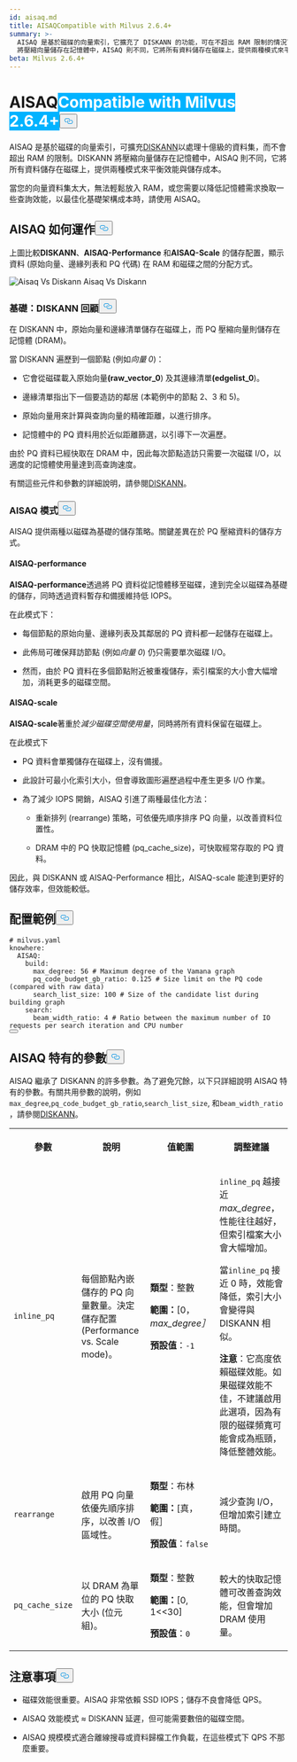 ```yaml
---
id: aisaq.md
title: AISAQCompatible with Milvus 2.6.4+
summary: >-
  AISAQ 是基於磁碟的向量索引，它擴充了 DISKANN 的功能，可在不超出 RAM 限制的情況下處理 10 億規模的資料集。DISKANN
  將壓縮向量儲存在記憶體中，AISAQ 則不同，它將所有資料儲存在磁碟上，提供兩種模式來平衡效能與儲存成本。
beta: Milvus 2.6.4+
---
```

<h1 id="AISAQ" class="common-anchor-header">AISAQ<span class="beta-tag" style="background-color:rgb(0, 179, 255);color:white" translate="no">Compatible with Milvus 2.6.4+</span><button data-href="#AISAQ" class="anchor-icon" translate="no">
      <svg translate="no"
        aria-hidden="true"
        focusable="false"
        height="20"
        version="1.1"
        viewBox="0 0 16 16"
        width="16"
      >
        <path
          fill="#0092E4"
          fill-rule="evenodd"
          d="M4 9h1v1H4c-1.5 0-3-1.69-3-3.5S2.55 3 4 3h4c1.45 0 3 1.69 3 3.5 0 1.41-.91 2.72-2 3.25V8.59c.58-.45 1-1.27 1-2.09C10 5.22 8.98 4 8 4H4c-.98 0-2 1.22-2 2.5S3 9 4 9zm9-3h-1v1h1c1 0 2 1.22 2 2.5S13.98 12 13 12H9c-.98 0-2-1.22-2-2.5 0-.83.42-1.64 1-2.09V6.25c-1.09.53-2 1.84-2 3.25C6 11.31 7.55 13 9 13h4c1.45 0 3-1.69 3-3.5S14.5 6 13 6z"
        ></path>
      </svg>
    </button></h1><p>AISAQ 是基於磁碟的向量索引，可擴充<a href="/docs/zh-hant/diskann.md">DISKANN</a>以處理十億級的資料集，而不會超出 RAM 的限制。DISKANN 將壓縮向量儲存在記憶體中，AISAQ 則不同，它將所有資料儲存在磁碟上，提供兩種模式來平衡效能與儲存成本。</p>
<p>當您的向量資料集太大，無法輕鬆放入 RAM，或您需要以降低記憶體需求換取一些查詢效能，以最佳化基礎架構成本時，請使用 AISAQ。</p>
<h2 id="How-AISAQ-works" class="common-anchor-header">AISAQ 如何運作<button data-href="#How-AISAQ-works" class="anchor-icon" translate="no">
      <svg translate="no"
        aria-hidden="true"
        focusable="false"
        height="20"
        version="1.1"
        viewBox="0 0 16 16"
        width="16"
      >
        <path
          fill="#0092E4"
          fill-rule="evenodd"
          d="M4 9h1v1H4c-1.5 0-3-1.69-3-3.5S2.55 3 4 3h4c1.45 0 3 1.69 3 3.5 0 1.41-.91 2.72-2 3.25V8.59c.58-.45 1-1.27 1-2.09C10 5.22 8.98 4 8 4H4c-.98 0-2 1.22-2 2.5S3 9 4 9zm9-3h-1v1h1c1 0 2 1.22 2 2.5S13.98 12 13 12H9c-.98 0-2-1.22-2-2.5 0-.83.42-1.64 1-2.09V6.25c-1.09.53-2 1.84-2 3.25C6 11.31 7.55 13 9 13h4c1.45 0 3-1.69 3-3.5S14.5 6 13 6z"
        ></path>
      </svg>
    </button></h2><p>上圖比較<strong>DISKANN</strong>、<strong>AISAQ-Performance</strong> 和<strong>AISAQ-Scale</strong> 的儲存配置，顯示資料 (原始向量、邊緣列表和 PQ 代碼) 在 RAM 和磁碟之間的分配方式。</p>
<p>
  
   <span class="img-wrapper"> <img translate="no" src="/docs/v2.6.x/assets/aisaq-vs-diskann.png" alt="Aisaq Vs Diskann" class="doc-image" id="aisaq-vs-diskann" />
   </span> <span class="img-wrapper"> <span>Aisaq Vs Diskann</span> </span></p>
<h3 id="Foundation-DISKANN-recap" class="common-anchor-header">基礎：DISKANN 回顧<button data-href="#Foundation-DISKANN-recap" class="anchor-icon" translate="no">
      <svg translate="no"
        aria-hidden="true"
        focusable="false"
        height="20"
        version="1.1"
        viewBox="0 0 16 16"
        width="16"
      >
        <path
          fill="#0092E4"
          fill-rule="evenodd"
          d="M4 9h1v1H4c-1.5 0-3-1.69-3-3.5S2.55 3 4 3h4c1.45 0 3 1.69 3 3.5 0 1.41-.91 2.72-2 3.25V8.59c.58-.45 1-1.27 1-2.09C10 5.22 8.98 4 8 4H4c-.98 0-2 1.22-2 2.5S3 9 4 9zm9-3h-1v1h1c1 0 2 1.22 2 2.5S13.98 12 13 12H9c-.98 0-2-1.22-2-2.5 0-.83.42-1.64 1-2.09V6.25c-1.09.53-2 1.84-2 3.25C6 11.31 7.55 13 9 13h4c1.45 0 3-1.69 3-3.5S14.5 6 13 6z"
        ></path>
      </svg>
    </button></h3><p>在 DISKANN 中，原始向量和邊緣清單儲存在磁碟上，而 PQ 壓縮向量則儲存在記憶體 (DRAM)。</p>
<p>當 DISKANN 遍歷到一個節點 (例如<em>向量 0</em>)：</p>
<ul>
<li><p>它會從磁碟載入原始向量<strong>(raw_vector_0</strong>) 及其邊緣清單<strong>(edgelist</strong><strong>_0</strong>)。</p></li>
<li><p>邊緣清單指出下一個要造訪的鄰居 (本範例中的節點 2、3 和 5)。</p></li>
<li><p>原始向量用來計算與查詢向量的精確距離，以進行排序。</p></li>
<li><p>記憶體中的 PQ 資料用於近似距離篩選，以引導下一次遍歷。</p></li>
</ul>
<p>由於 PQ 資料已經快取在 DRAM 中，因此每次節點造訪只需要一次磁碟 I/O，以適度的記憶體使用量達到高查詢速度。</p>
<p>有關這些元件和參數的詳細說明，請參閱<a href="/docs/zh-hant/diskann.md">DISKANN</a>。</p>
<h3 id="AISAQ-modes" class="common-anchor-header">AISAQ 模式<button data-href="#AISAQ-modes" class="anchor-icon" translate="no">
      <svg translate="no"
        aria-hidden="true"
        focusable="false"
        height="20"
        version="1.1"
        viewBox="0 0 16 16"
        width="16"
      >
        <path
          fill="#0092E4"
          fill-rule="evenodd"
          d="M4 9h1v1H4c-1.5 0-3-1.69-3-3.5S2.55 3 4 3h4c1.45 0 3 1.69 3 3.5 0 1.41-.91 2.72-2 3.25V8.59c.58-.45 1-1.27 1-2.09C10 5.22 8.98 4 8 4H4c-.98 0-2 1.22-2 2.5S3 9 4 9zm9-3h-1v1h1c1 0 2 1.22 2 2.5S13.98 12 13 12H9c-.98 0-2-1.22-2-2.5 0-.83.42-1.64 1-2.09V6.25c-1.09.53-2 1.84-2 3.25C6 11.31 7.55 13 9 13h4c1.45 0 3-1.69 3-3.5S14.5 6 13 6z"
        ></path>
      </svg>
    </button></h3><p>AISAQ 提供兩種以磁碟為基礎的儲存策略。關鍵差異在於 PQ 壓縮資料的儲存方式。</p>
<h4 id="AISAQ-performance" class="common-anchor-header">AISAQ-performance</h4><p><strong>AISAQ-performance</strong>透過將 PQ 資料從記憶體移至磁碟，達到完全以磁碟為基礎的儲存，同時透過資料暫存和備援維持低 IOPS。</p>
<p>在此模式下：</p>
<ul>
<li><p>每個節點的原始向量、邊緣列表及其鄰居的 PQ 資料都一起儲存在磁碟上。</p></li>
<li><p>此佈局可確保拜訪節點 (例如<em>向量 0</em>) 仍只需要單次磁碟 I/O。</p></li>
<li><p>然而，由於 PQ 資料在多個節點附近被重複儲存，索引檔案的大小會大幅增加，消耗更多的磁碟空間。</p></li>
</ul>
<h4 id="AISAQ-scale" class="common-anchor-header">AISAQ-scale</h4><p><strong>AISAQ-scale</strong>著重於<em>減少磁碟空間使用量</em>，同時將所有資料保留在磁碟上。</p>
<p>在此模式下</p>
<ul>
<li><p>PQ 資料會單獨儲存在磁碟上，沒有備援。</p></li>
<li><p>此設計可最小化索引大小，但會導致圖形遍歷過程中產生更多 I/O 作業。</p></li>
<li><p>為了減少 IOPS 開銷，AISAQ 引進了兩種最佳化方法：</p>
<ul>
<li><p>重新排列 (rearrange) 策略，可依優先順序排序 PQ 向量，以改善資料位置性。</p></li>
<li><p>DRAM 中的 PQ 快取記憶體 (pq_cache_size)，可快取經常存取的 PQ 資料。</p></li>
</ul></li>
</ul>
<p>因此，與 DISKANN 或 AISAQ-Performance 相比，AISAQ-scale 能達到更好的儲存效率，但效能較低。</p>
<h2 id="Example-configuration" class="common-anchor-header">配置範例<button data-href="#Example-configuration" class="anchor-icon" translate="no">
      <svg translate="no"
        aria-hidden="true"
        focusable="false"
        height="20"
        version="1.1"
        viewBox="0 0 16 16"
        width="16"
      >
        <path
          fill="#0092E4"
          fill-rule="evenodd"
          d="M4 9h1v1H4c-1.5 0-3-1.69-3-3.5S2.55 3 4 3h4c1.45 0 3 1.69 3 3.5 0 1.41-.91 2.72-2 3.25V8.59c.58-.45 1-1.27 1-2.09C10 5.22 8.98 4 8 4H4c-.98 0-2 1.22-2 2.5S3 9 4 9zm9-3h-1v1h1c1 0 2 1.22 2 2.5S13.98 12 13 12H9c-.98 0-2-1.22-2-2.5 0-.83.42-1.64 1-2.09V6.25c-1.09.53-2 1.84-2 3.25C6 11.31 7.55 13 9 13h4c1.45 0 3-1.69 3-3.5S14.5 6 13 6z"
        ></path>
      </svg>
    </button></h2><pre><code translate="no" class="language-yaml"><span class="hljs-comment"># milvus.yaml</span>
<span class="hljs-attr">knowhere:</span>
  <span class="hljs-attr">AISAQ:</span>
    <span class="hljs-attr">build:</span>
      <span class="hljs-attr">max_degree:</span> <span class="hljs-number">56</span> <span class="hljs-comment"># Maximum degree of the Vamana graph</span>
      <span class="hljs-attr">pq_code_budget_gb_ratio:</span> <span class="hljs-number">0.125</span> <span class="hljs-comment"># Size limit on the PQ code (compared with raw data)</span>
      <span class="hljs-attr">search_list_size:</span> <span class="hljs-number">100</span> <span class="hljs-comment"># Size of the candidate list during building graph</span>
    <span class="hljs-attr">search:</span>
      <span class="hljs-attr">beam_width_ratio:</span> <span class="hljs-number">4</span> <span class="hljs-comment"># Ratio between the maximum number of IO requests per search iteration and CPU number</span>
<button class="copy-code-btn"></button></code></pre>
<h2 id="AISAQ-specific-parameters" class="common-anchor-header">AISAQ 特有的參數<button data-href="#AISAQ-specific-parameters" class="anchor-icon" translate="no">
      <svg translate="no"
        aria-hidden="true"
        focusable="false"
        height="20"
        version="1.1"
        viewBox="0 0 16 16"
        width="16"
      >
        <path
          fill="#0092E4"
          fill-rule="evenodd"
          d="M4 9h1v1H4c-1.5 0-3-1.69-3-3.5S2.55 3 4 3h4c1.45 0 3 1.69 3 3.5 0 1.41-.91 2.72-2 3.25V8.59c.58-.45 1-1.27 1-2.09C10 5.22 8.98 4 8 4H4c-.98 0-2 1.22-2 2.5S3 9 4 9zm9-3h-1v1h1c1 0 2 1.22 2 2.5S13.98 12 13 12H9c-.98 0-2-1.22-2-2.5 0-.83.42-1.64 1-2.09V6.25c-1.09.53-2 1.84-2 3.25C6 11.31 7.55 13 9 13h4c1.45 0 3-1.69 3-3.5S14.5 6 13 6z"
        ></path>
      </svg>
    </button></h2><p>AISAQ 繼承了 DISKANN 的許多參數。為了避免冗餘，以下只詳細說明 AISAQ 特有的參數。有關共用參數的說明，例如<code translate="no">max_degree</code>,<code translate="no">pq_code_budget_gb_ratio</code>,<code translate="no">search_list_size</code>, 和<code translate="no">beam_width_ratio</code> ，請參閱<a href="/docs/zh-hant/diskann.md#DISKANN-params">DISKANN</a>。</p>
<table>
   <tr>
     <th><p>參數</p></th>
     <th><p>說明</p></th>
     <th><p>值範圍</p></th>
     <th><p>調整建議</p></th>
   </tr>
   <tr>
     <td><p><code translate="no">inline_pq</code></p></td>
     <td><p>每個節點內嵌儲存的 PQ 向量數量。決定儲存配置 (Performance vs. Scale mode)。</p></td>
     <td><p><strong>類型</strong>：整數</p><p><strong>範圍：</strong>[0，<em>max_degree］</em></p><p><strong>預設值</strong>：<code translate="no">-1</code></p></td>
     <td><p><code translate="no">inline_pq</code> 越接近<em>max_degree</em>，性能往往越好，但索引檔案大小會大幅增加。</p><p>當<code translate="no">inline_pq</code> 接近 0 時，效能會降低，索引大小會變得與 DISKANN 相似。</p><p><strong>注意</strong>：它高度依賴磁碟效能。如果磁碟效能不佳，不建議啟用此選項，因為有限的磁碟頻寬可能會成為瓶頸，降低整體效能。</p></td>
   </tr>
   <tr>
     <td><p><code translate="no">rearrange</code></p></td>
     <td><p>啟用 PQ 向量依優先順序排序，以改善 I/O 區域性。</p></td>
     <td><p><strong>類型</strong>：布林</p><p><strong>範圍：</strong>[真，假］</p><p><strong>預設值</strong>：<code translate="no">false</code></p></td>
     <td><p>減少查詢 I/O，但增加索引建立時間。</p></td>
   </tr>
   <tr>
     <td><p><code translate="no">pq_cache_size</code></p></td>
     <td><p>以 DRAM 為單位的 PQ 快取大小 (位元組)。</p></td>
     <td><p><strong>類型</strong>：整數</p><p><strong>範圍：</strong>[0, 1&lt;&lt;30]</p><p><strong>預設值</strong>：<code translate="no">0</code></p></td>
     <td><p>較大的快取記憶體可改善查詢效能，但會增加 DRAM 使用量。</p></td>
   </tr>
</table>
<h2 id="Considerations" class="common-anchor-header">注意事項<button data-href="#Considerations" class="anchor-icon" translate="no">
      <svg translate="no"
        aria-hidden="true"
        focusable="false"
        height="20"
        version="1.1"
        viewBox="0 0 16 16"
        width="16"
      >
        <path
          fill="#0092E4"
          fill-rule="evenodd"
          d="M4 9h1v1H4c-1.5 0-3-1.69-3-3.5S2.55 3 4 3h4c1.45 0 3 1.69 3 3.5 0 1.41-.91 2.72-2 3.25V8.59c.58-.45 1-1.27 1-2.09C10 5.22 8.98 4 8 4H4c-.98 0-2 1.22-2 2.5S3 9 4 9zm9-3h-1v1h1c1 0 2 1.22 2 2.5S13.98 12 13 12H9c-.98 0-2-1.22-2-2.5 0-.83.42-1.64 1-2.09V6.25c-1.09.53-2 1.84-2 3.25C6 11.31 7.55 13 9 13h4c1.45 0 3-1.69 3-3.5S14.5 6 13 6z"
        ></path>
      </svg>
    </button></h2><ul>
<li><p>磁碟效能很重要。AISAQ 非常依賴 SSD IOPS；儲存不良會降低 QPS。</p></li>
<li><p>AISAQ 效能模式 ≈ DISKANN 延遲，但可能需要數倍的磁碟空間。</p></li>
<li><p>AISAQ 規模模式適合離線搜尋或資料歸檔工作負載，在這些模式下 QPS 不那麼重要。</p></li>
</ul>
